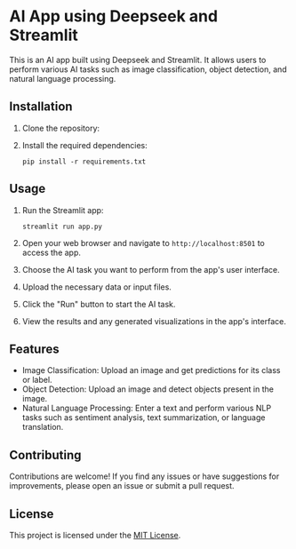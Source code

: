 # AI App using Deepseek and Streamlit

This is an AI app built using Deepseek and Streamlit. It allows users to perform various AI tasks such as image classification, object detection, and natural language processing.

## Installation

1. Clone the repository:

2. Install the required dependencies:

   ```shell
   pip install -r requirements.txt
   ```

## Usage

1. Run the Streamlit app:

   ```shell
   streamlit run app.py
   ```

2. Open your web browser and navigate to `http://localhost:8501` to access the app.

3. Choose the AI task you want to perform from the app's user interface.

4. Upload the necessary data or input files.

5. Click the "Run" button to start the AI task.

6. View the results and any generated visualizations in the app's interface.

## Features

- Image Classification: Upload an image and get predictions for its class or label.
- Object Detection: Upload an image and detect objects present in the image.
- Natural Language Processing: Enter a text and perform various NLP tasks such as sentiment analysis, text summarization, or language translation.

## Contributing

Contributions are welcome! If you find any issues or have suggestions for improvements, please open an issue or submit a pull request.

## License

This project is licensed under the [MIT License](LICENSE).
